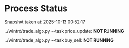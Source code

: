 # Process Status

Snapshot taken at: 2025-10-13 00:52:17

../wintrd/trade_algo.py --task price_update: **NOT RUNNING**

../wintrd/trade_algo.py --task buy_sell: **NOT RUNNING**

